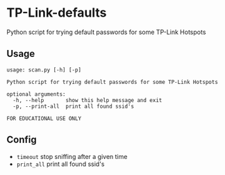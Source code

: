 # TP-Link-defaults

Python script for trying default passwords for some TP-Link Hotspots

## Usage

    usage: scan.py [-h] [-p]

    Python script for trying default passwords for some TP-Link Hotspots

    optional arguments:
      -h, --help       show this help message and exit
      -p, --print-all  print all found ssid's

    FOR EDUCATIONAL USE ONLY

## Config

- `timeout` stop sniffing after a given time
- `print_all` print all found ssid's
